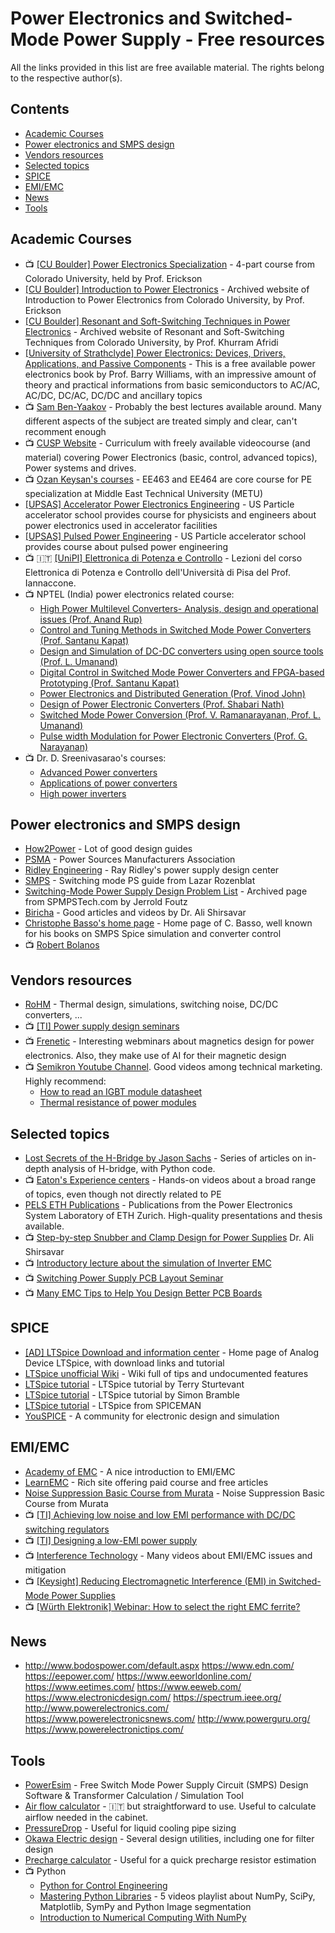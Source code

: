 # Power Electronics and Switched-Mode Power Supply - Free resources
All the links provided in this list are free available material. The rights belong to the respective author(s). 

## Contents

- [Academic Courses](#academic-courses)
- [Power electronics and SMPS design](#power-electronics-and-smps-design)
- [Vendors resources](#vendors-resources)
- [Selected topics](#selected-topics)
- [SPICE](#spice)
- [EMI/EMC](#emiemc)
- [News](#news)
- [Tools](#tools)


## Academic Courses

- :tv: [[CU Boulder] Power Electronics Specialization](https://www.coursera.org/specializations/power-electronics) - 4-part course from Colorado University, held by Prof. Erickson
- [[CU Boulder] Introduction to Power Electronics](https://web.archive.org/web/20210422205201/https://ecee.colorado.edu/~ecen5797/) - Archived website of Introduction to Power Electronics from Colorado University, by Prof. Erickson
- [[CU Boulder] Resonant and Soft-Switching Techniques in Power Electronics](https://web.archive.org/web/20210309195356/https://ecee.colorado.edu/~ecen5817/) - Archived website of Resonant and Soft-Switching Techniques from Colorado University, by Prof. Khurram Afridi
- [[University of Strathclyde] Power Electronics: Devices, Drivers, Applications, and Passive Components](http://personal.strath.ac.uk/barry.williams/book.htm) - This is a free available power electronics book by Prof. Barry Williams, with an impressive amount of theory and practical informations from basic semiconductors to AC/AC, AC/DC, DC/AC, DC/DC and ancillary topics
- :tv: [Sam Ben-Yaakov](https://www.youtube.com/@sambenyaakov) - Probably the best lectures available around. Many different aspects of the subject are treated simply and clear, can't recomment enough
- :tv: [CUSP Website](https://cusp.umn.edu/) - Curriculum with freely available videocourse (and material) covering Power Electronics (basic, control, advanced topics), Power systems and drives.
- :tv: [Ozan Keysan's courses](https://keysan.me/courses/) - EE463 and EE464 are core course for PE specialization at Middle East Technical University (METU)  
- [[UPSAS] Accelerator Power Electronics Engineering](https://uspas.fnal.gov/materials/19NewMexico/NewMexico-PowerElectronics.shtml) - US Particle accelerator school provides course for physicists and engineers about power electronics used in accelerator facilities
- [[UPSAS] Pulsed Power Engineering](https://uspas.fnal.gov/materials/19NewMexico/NewMexico-PulsedPowerEng.shtml) - US Particle accelerator school provides course about pulsed power engineering
- :tv: :it: [[UniPI] Elettronica di Potenza e Controllo](https://www.iannaccone.org/epc2021/) - Lezioni del corso Elettronica di Potenza e Controllo dell'Università di Pisa del Prof. Iannaccone.
- :tv:  NPTEL (India) power electronics related course:
	- [High Power Multilevel Converters- Analysis, design and operational issues (Prof. Anand Rup)](https://nptel.ac.in/courses/108102157)
	- [Control and Tuning Methods in Switched Mode Power Converters (Prof. Santanu Kapat)](https://nptel.ac.in/courses/108105180)
	- [Design and Simulation of DC-DC converters using open source tools (Prof. L. Umanand)](https://nptel.ac.in/courses/117108124)
	- [Digital Control in Switched Mode Power Converters and FPGA-based Prototyping (Prof. Santanu Kapat)](https://nptel.ac.in/courses/108105186)
	- [Power Electronics and Distributed Generation (Prof. Vinod John)](https://nptel.ac.in/courses/108108034)
	- [Design of Power Electronic Converters (Prof. Shabari Nath)](https://nptel.ac.in/courses/117103148)
	- [Switched Mode Power Conversion (Prof. V. Ramanarayanan, Prof. L. Umanand)](https://nptel.ac.in/courses/108108036)
	- [Pulse width Modulation for Power Electronic Converters (Prof. G. Narayanan)](https://nptel.ac.in/courses/108108035)
- :tv:  Dr. D. Sreenivasarao's courses:
	- [Advanced Power converters](https://www.youtube.com/watch?v=qyXXYmjccNM&list=PLgAewX7Ap4xhDhv2za5YkntzS8F-bD4X9)
	- [Applications of power converters](https://www.youtube.com/watch?v=WPxQXysU2cw&list=PLgAewX7Ap4xi8mqkoyjx9AFbAQHu2h8s0)
	- [High power inverters](https://www.youtube.com/watch?v=1j66w_MjIoE&list=PLgAewX7Ap4xgnBO6U34XOnYOsjG9YA-OL)

## Power electronics and SMPS design

- [How2Power](https://www.how2power.com/) - Lot of good design guides
- [PSMA](https://www.psma.com/) - Power Sources Manufacturers Association
- [Ridley Engineering](https://www.ridleyengineering.com/design-center-ridley-engineering.html) - Ray Ridley's power supply design center 
- [SMPS](https://www.smps.us/) - Switching mode PS guide from Lazar Rozenblat
- [Switching-Mode Power Supply Design Problem List](https://web.archive.org/web/20181017224614/http://www.smpstech.com/problems.htm) - Archived page from SPMPSTech.com by Jerrold Foutz
- [Biricha](https://www.biricha.com) - Good articles and videos by Dr. Ali Shirsavar 
- [Christophe Basso's home page](https://cbasso.pagesperso-orange.fr/Spice.htm) - Home page of C. Basso, well known for his books on SMPS Spice simulation and converter control
- :tv: [Robert Bolanos](https://www.youtube.com/@RobertBolanos/videos)

## Vendors resources

- [RoHM](https://techweb.rohm.com/) - Thermal design, simulations, switching noise, DC/DC converters, ...
- :tv: [[TI] Power supply design seminars](https://www.ti.com/design-resources/seminars/power-supply-design-seminar-psds/psds-resources.html?DCMP=pwr-psds-archive&HQS=pwr-psds-archive-psds)
- :tv: [Frenetic](https://www.youtube.com/@frenetic5307) - Interesting webminars about magnetics design for power electronics. Also, they make use of AI for their magnetic design
- :tv: [Semikron Youtube Channel](https://www.youtube.com/@semikrondanfoss/videos). Good videos among technical marketing. Highly recommend:
	- [How to read an IGBT module datasheet](https://www.youtube.com/watch?v=2U81jOXa7MU)
	- [Thermal resistance of power modules](https://www.youtube.com/watch?v=1tBzruslHS4)

## Selected topics

- [Lost Secrets of the H-Bridge by Jason Sachs](https://www.embeddedrelated.com/showarticle/421.php) - Series of articles on in-depth analysis of H-bridge, with Python code. 
- :tv: [Eaton's Experience centers](https://www.youtube.com/watch?v=L2JbCanBukQ&list=PL8XobqCtN9Z9zmxXF91EJpX2k8FjdRIEb) - Hands-on videos about a broad range of topics, even though not directly related to PE
- [PELS ETH Publications](https://www.pes-publications.ee.ethz.ch/publications/conferences) - Publications from the Power Electronics System Laboratory of ETH Zurich. High-quality presentations and thesis available.
- :tv: [Step-by-step Snubber and Clamp Design for Power Supplies](https://www.youtube.com/watch?v=K6ovijw4yiU) Dr. Ali Shirsavar 
- :tv: [Introductory lecture about the simulation of Inverter EMC](https://www.youtube.com/watch?v=ndVnC0RjDWQ&list=WL&index=26)
- :tv: [Switching Power Supply PCB Layout Seminar](https://www.youtube.com/watch?v=gq-0ZpcGm8E&list=WL&index=17)
- :tv: [Many EMC Tips to Help You Design Better PCB Boards](https://www.youtube.com/watch?v=gHF5JyJF-N4&list=WL&index=4)

## SPICE

- [[AD] LTSpice Download and information center](https://www.analog.com/en/design-center/design-tools-and-calculators/ltspice-simulator.html) - Home page of Analog Device LTSpice, with download links and tutorial
- [LTSpice unofficial Wiki](https://ltwiki.org/index.php?title=Main_Page) - Wiki full of tips and undocumented features
- [LTSpice tutorial](http://denethor.wlu.ca/ltspice/) - LTSpice tutorial by Terry Sturtevant
- [LTSpice tutorial](http://www.simonbramble.co.uk/lt_spice/ltspice_lt_spice.htm) - LTSpice tutorial by Simon Bramble
- [LTSpice tutorial](https://spiceman.net/ltspice/) - LTSpice from SPICEMAN
- [YouSPICE](https://www.youspice.com/) - A community for electronic design and simulation

## EMI/EMC

- [Academy of EMC](https://www.academyofemc.com/) - A nice introduction to EMI/EMC
- [LearnEMC](https://learnemc.com/emc-resources) - Rich site offering paid course and free articles
- [Noise Suppression Basic Course from Murata](https://www.murata.com/en-us/products/emc/emifil/library/knowhow/basic) - Noise Suppression Basic Course from Murata
- :tv: [[TI] Achieving low noise and low EMI performance with DC/DC switching regulators](https://www.ti.com/video/series/achieving-low-noise-and-low-emi-performance-with-dc-dc-switching-regulators.html)
- :tv: [[TI] Designing a low-EMI power supply](https://www.ti.com/video/series/designing-a-low-EMI-power-supply.html)
- :tv: [Interference Technology](https://www.youtube.com/@InterferenceTech1) - Many videos about EMI/EMC issues and mitigation
- :tv: [[Keysight] Reducing Electromagnetic Interference (EMI) in Switched-Mode Power Supplies](https://www.youtube.com/watch?v=O-fmUzM25FY&list=WL&index=31) 
- :tv: [[Würth Elektronik] Webinar: How to select the right EMC ferrite?](https://www.youtube.com/watch?v=woWQW02f91U&list=WL&index=18)

## News

- http://www.bodospower.com/default.aspx
https://www.edn.com/
https://eepower.com/
https://www.eeworldonline.com/
https://www.eetimes.com/
https://www.eeweb.com/
https://www.electronicdesign.com/
https://spectrum.ieee.org/
http://www.powerelectronics.com/
https://www.powerelectronicsnews.com/
http://www.powerguru.org/
https://www.powerelectronictips.com/

## Tools

- [PowerEsim](https://poweresim.com/) - Free Switch Mode Power Supply Circuit (SMPS) Design Software & Transformer Calculation / Simulation Tool
- [Air flow calculator](https://www.stego.it/nc/servizi/strumenti-di-calcolo/calcolo-della-potenza-di-raffreddamento/) - :it: but straightforward to use. Useful to calculate airflow needed in the cabinet.
- [PressureDrop](http://www.pressure-drop.online/) - Useful for liquid cooling pipe sizing 
- [Okawa Electric design](http://sim.okawa-denshi.jp/en/) - Several design utilities, including one for filter design
- [Precharge calculator](https://www.sensata.com/calculator/precharge) - Useful for a quick precharge resistor estimation
- :tv: Python
	- [Python for Control Engineering](https://www.youtube.com/watch?v=Hxx0k752LBA&list=WL&index=9)
	- [Mastering Python Libraries](https://www.youtube.com/playlist?list=PLkdGijFCNuVm4IfZlsZPEt4fPJHfl-0g5) - 5 videos playlist about NumPy, SciPy, Matplotlib, SymPy and Python Image segmentation 
	- [Introduction to Numerical Computing With NumPy](https://www.youtube.com/watch?v=bveHFn0G4Zg&list=WL&index=19)
